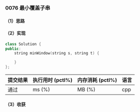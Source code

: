 ### 0076 最小覆盖子串

#### （1）思路

#### （2）实现

```cpp
class Solution {
public:
    string minWindow(string s, string t) {

    }
};
```

| 提交结果 | 执行用时 (pctl%) | 内存消耗 (pctl%) | 语言 |
|:---------|:-----------------|:-----------------|:-----|
| 通过     |  ms (%)   |  MB (%)  | cpp  |

#### （3）收获
